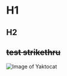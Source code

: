 # H1
## H2
## ~~test strikethru~~
![Image of Yaktocat](https://octodex.github.com/images/yaktocat.png)
